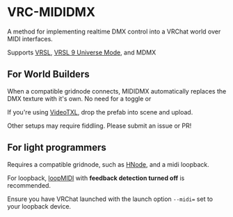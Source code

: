 # VRC-MIDIDMX
A method for implementing realtime DMX control into a VRChat world over MIDI interfaces.

Supports [VRSL](https://github.com/AcChosen/VR-Stage-Lighting), [VRSL 9 Universe Mode](https://github.com/AcChosen/VR-Stage-Lighting), and MDMX

## For World Builders
When a compatible gridnode connects, MIDIDMX automatically replaces the DMX texture with it's own. No need for a toggle or 

If you're using [VideoTXL](https://github.com/vrctxl/VideoTXL), drop the prefab into scene and upload.

Other setups may require fiddling. Please submit an issue or PR!

## For light programmers
Requires a compatible gridnode, such as [HNode](https://github.com/Happyrobot33/HNode), and a midi loopback.

For loopback, [loopMIDI](https://www.tobias-erichsen.de/software/loopmidi.html) with **feedback detection turned off** is recommended.

Ensure you have VRChat launched with the launch option `--midi=` set to your loopback device.
